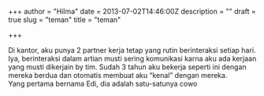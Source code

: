 +++
author = "Hilma"
date = 2013-07-02T14:46:00Z
description = ""
draft = true
slug = "teman"
title = "teman"

+++

Di kantor, aku punya 2 partner kerja tetap yang rutin berinteraksi setiap hari. Iya, berinteraksi dalam artian musti sering komunikasi karna aku ada kerjaan yang musti dikerjain by tim. Sudah 3 tahun aku bekerja seperti ini dengan mereka berdua dan otomatis membuat aku “kenal” dengan mereka.  
Yang pertama bernama Edi, dia adalah satu-satunya cowo

